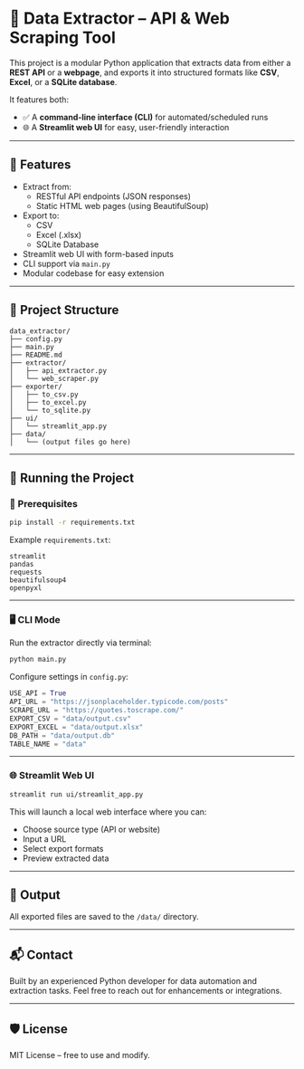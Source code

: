 # 🧰 Data Extractor – API & Web Scraping Tool

This project is a modular Python application that extracts data from either a **REST API** or a **webpage**, and exports it into structured formats like **CSV**, **Excel**, or a **SQLite database**.

It features both:

- ✅ A **command-line interface (CLI)** for automated/scheduled runs
- 🌐 A **Streamlit web UI** for easy, user-friendly interaction

---

## 🚀 Features

- Extract from:
  - RESTful API endpoints (JSON responses)
  - Static HTML web pages (using BeautifulSoup)
- Export to:
  - CSV
  - Excel (.xlsx)
  - SQLite Database
- Streamlit web UI with form-based inputs
- CLI support via `main.py`
- Modular codebase for easy extension

---

## 📂 Project Structure

```
data_extractor/
├── config.py
├── main.py
├── README.md
├── extractor/
│   ├── api_extractor.py
│   └── web_scraper.py
├── exporter/
│   ├── to_csv.py
│   ├── to_excel.py
│   └── to_sqlite.py
├── ui/
│   └── streamlit_app.py
├── data/
│   └── (output files go here)
```

---

## 🧪 Running the Project

### 📌 Prerequisites

```bash
pip install -r requirements.txt
```

Example `requirements.txt`:

```
streamlit
pandas
requests
beautifulsoup4
openpyxl
```

---

### 🖥 CLI Mode

Run the extractor directly via terminal:

```bash
python main.py
```

Configure settings in `config.py`:

```python
USE_API = True
API_URL = "https://jsonplaceholder.typicode.com/posts"
SCRAPE_URL = "https://quotes.toscrape.com/"
EXPORT_CSV = "data/output.csv"
EXPORT_EXCEL = "data/output.xlsx"
DB_PATH = "data/output.db"
TABLE_NAME = "data"
```

---

### 🌐 Streamlit Web UI

```bash
streamlit run ui/streamlit_app.py
```

This will launch a local web interface where you can:

- Choose source type (API or website)
- Input a URL
- Select export formats
- Preview extracted data

---

## 📁 Output

All exported files are saved to the `/data/` directory.

---

## 📬 Contact

Built by an experienced Python developer for data automation and extraction tasks. Feel free to reach out for enhancements or integrations.

---

## 🛡 License

MIT License – free to use and modify.
